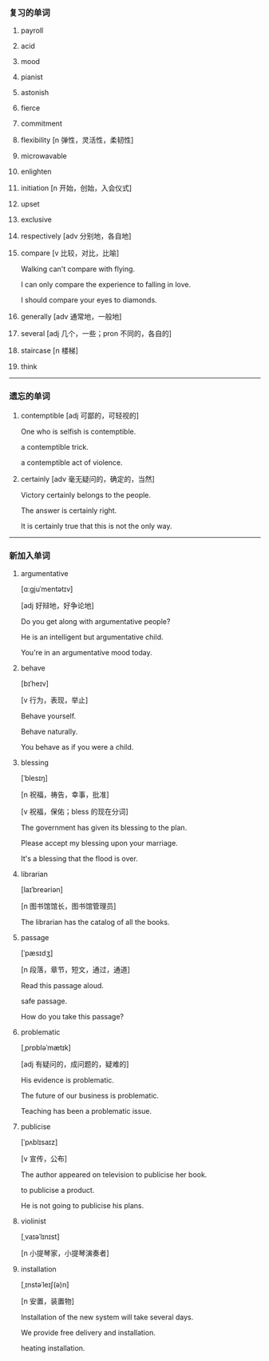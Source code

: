 ### 复习的单词

1. payroll

2. acid

3. mood

4. pianist

5. astonish

6. fierce

7. commitment

8. flexibility [n 弹性，灵活性，柔韧性]

9. microwavable

10. enlighten

11. initiation [n 开始，创始，入会仪式]

12. upset

13. exclusive

14. respectively [adv 分别地，各自地]

15. compare [v 比较，对比，比喻]

    Walking can't compare with flying.

    I can only compare the experience to falling in love.

    I should compare your eyes to diamonds.

16. generally [adv 通常地，一般地]

17. several [adj 几个，一些；pron 不同的，各自的]

18. staircase [n 楼梯]

19. think

------



### 遗忘的单词

1. contemptible [adj 可鄙的，可轻视的]

   One who is selfish is contemptible.

   a contemptible trick.

   a contemptible act of violence.

2. certainly [adv 毫无疑问的，确定的，当然]

   Victory certainly belongs to the people.

   The answer is certainly right.

   It is certainly true that this is not the only way.

------



### 新加入单词

1. argumentative

   [ɑːɡjuˈmentətɪv]

   [adj 好辩地，好争论地]

   Do you get along with argumentative people?

   He is an intelligent but argumentative child.

   You're in an argumentative mood today.

2. behave

   [bɪˈheɪv]

   [v 行为，表现，举止]

   Behave yourself.

   Behave naturally.

   You behave as if you were a child.

3. blessing

   [ˈblesɪŋ]

   [n 祝福，祷告，幸事，批准]

   [v 祝福，保佑；bless 的现在分词]

   The government has given its blessing to the plan.

   Please accept my blessing upon your marriage.

   It's a blessing that the flood is over.

4. librarian

   [laɪˈbreəriən]

   [n 图书馆馆长，图书馆管理员]

   The librarian has the catalog of all the books.

5. passage

   [ˈpæsɪdʒ]

   [n 段落，章节，短文，通过，通道]

   Read this passage aloud.

   safe passage.

   How do you take this passage?

6. problematic

   [ˌprɒbləˈmætɪk]

   [adj 有疑问的，成问题的，疑难的]

   His evidence is problematic.

   The future of our business is problematic.

   Teaching has been a problematic issue.

7. publicise

   [ˈpʌblɪsaɪz]

   [v 宣传，公布]

   The author appeared on television to publicise her book.

   to publicise a product.

   He is not going to publicise his plans.

8. violinist

   [ˌvaɪəˈlɪnɪst]

   [n 小提琴家，小提琴演奏者]

9. installation

   [ˌɪnstəˈleɪʃ(ə)n]

   [n 安置，装置物]

   Installation of the new system will take several days.

   We provide free delivery and installation.

   heating installation.

   

   